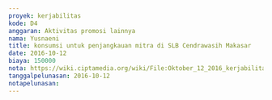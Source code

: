 ```yaml
---
proyek: kerjabilitas
kode: D4
anggaran: Aktivitas promosi lainnya
nama: Yusnaeni
title: konsumsi untuk penjangkauan mitra di SLB Cendrawasih Makasar
date: 2016-10-12
biaya: 150000
nota: https://wiki.ciptamedia.org/wiki/File:Oktober_12_2016_kerjabilitas_D4_snack_penjangkauan_SLB_Cendrawasih_neni.jpg
tanggalpelunasan: 2016-10-12
notapelunasan:
---
```

